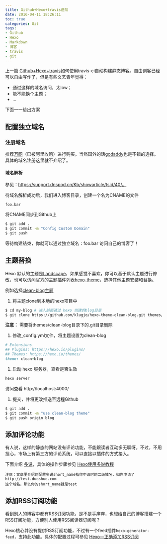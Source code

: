 ```yaml
---
title: Github+Hexo+travis进阶
date: 2016-04-11 18:26:11
toc: true
categories: Git
tags:
- Github
- Hexo
- Markdown
- 博客
- travis
- git
---
```


上一篇 [Github+Hexo+travis](http://wangsheng.github.io/2016/04/07/Github-Hexo-travis/)如何使用travis-ci自动构建静态博客。自由创客已经可以自由写作了，但是有些文艺青年觉得：

- 通过这样的域名访问，太low；
- 能不能换个主题；
- ...

下面一一给出方案

## 配置独立域名

### 注册域名

推荐[万网](http://www.net.cn/)（已被阿里收购）进行购买。当然国外的话[godaddy](https://www.godaddy.com/)也是不错的选择。具体的域名注册这里就不介绍了。

#### 域名解析

参见：https://support.dnspod.cn/Kb/showarticle/tsid/40/。

待域名解析成功后，我们进入博客目录，创建一个名为CNAME的文件

``` 
foo.bar
```

将CNAME同步到Github上

``` bash
$ git add .
$ git commit -m "Config Custom Domain"
$ git push
```

等待构建结束，你就可以通过独立域名：foo.bar 访问自己的博客了！

## 主题替换

Hexo 默认的主题是[Landscape](https://hexo.io/hexo-theme-landscape/)，如果感觉不喜欢，你可以基于默认主题进行修改，也可以访问官方的主题插件列表[hexo-theme](https://hexo.io/themes)，选择其他主题安装和替换。

例如选择[clean-blog主题](http://www.codeblocq.com/assets/projects/hexo-theme-clean-blog/)

1. 将主题clone到本地的hexo项目中

  ``` bash
  $ cd my-blog # 进入前面通过 hexo 创建的blog目录
  $ git clone https://github.com/klugjo/hexo-theme-clean-blog.git themes/clean-blog
  ```
  **注意：** 需要将themes/clean-blog目录下的.git目录删除

1. 修改_config.yml文件，将主题设置为clean-blog

  ``` ruby
  # Extensions
  ## Plugins: https://hexo.io/plugins/
  ## Themes: https://hexo.io/themes/
  theme: clean-blog
  ```

1. 启动 hexo 服务器，查看是否生效

  ``` bash
  hexo server
  ```
  访问查看 http://localhost:4000/

1. 提交，并将更改推送至远程Github

  ``` bash
  $ git add .
  $ git commit -m "use clean-blog theme"
  $ git push origin blog
  ```

## 添加评论功能

有人说，这样的静态的网站没有评论功能，不能跟读者互动多无聊呀。不过，不用担心，市场上有第三方的评论系统，可以直接以插件的方式接入。

下面介绍 [多说](http://duoshuo.com/)，具体的操作步骤参见 [Hexo使用多说教程](http://dev.duoshuo.com/threads/541d3b2b40b5abcd2e4df0e9)

```
注意：文章里介绍的配置多说short_name指你申请时的二级域名，如你申请了http://test.duoshuo.com
这个域名，那么你的short_name就是test
```

## 添加RSS订阅功能

看到别人的博客中都有RSS订阅功能，是不是手痒痒，也想给自己的博客搭建一个RSS订阅功能，方便别人使用RSS阅读器订阅呢？

Hexo核心并没有提供RSS订阅功能，不过有一个feed插件`hexo-generator-feed`，支持此功能。具体的配置过程可参见 [Hexo—正确添加RSS订阅](http://hanhailong.com/2015/10/08/Hexo%E2%80%94%E6%AD%A3%E7%A1%AE%E6%B7%BB%E5%8A%A0RSS%E8%AE%A2%E9%98%85/)
